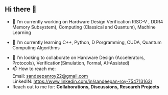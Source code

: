 ## Hi there 👋
- 🔭 I’m currently working on Hardware Design Verification RISC-V , DDR4 Memory Subsystem), Computing (Classical and Quantum), Machine Learning
* 🌱 I’m currently learning C++, Python, D Porgramming, CUDA, Quantum Computing Algorithms
+ 👯 I’m looking to collaborate on Hardware Design (Accelerators, Protocols), Verification(Simulation, Formal, AI-Assisted)
+ 📫 How to reach me: </br> Email: sandeepanroy22@gmail.com </br> LinkedIN: https://www.linkedin.com/in/sandeepan-roy-754713163/
+ Reach out to me for: **Collaborations, Discussions, Research Projects**
<!--
**Sandeepan26/Sandeepan26** is a ✨ _special_ ✨ repository because its `README.md` (this file) appears on your GitHub profile.

Here are some ideas to get you started:

## 🔭 I’m currently working on Hardware Design Verification, Computing(Classical and Quantum), Machine Learning
- 🌱 I’m currently learning C++, Python, D Porgramming, CUDA to reach intermediate level of skills
- 👯 I’m looking to collaborate on Hardware Design (Accelerators, Protocols), Verification(Simulation, Formal, AI-Assisted)
- 🤔 I’m looking for help with ...
- 💬 Ask me about ...
- 📫 How to reach me: Email: sandeepanroy22@gmail.com
- 😄 Pronouns: ...
- ⚡ Fun fact: ...
-->
